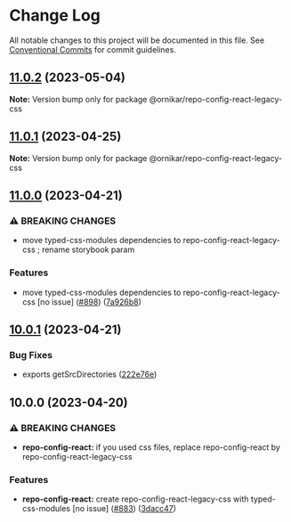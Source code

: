 # Change Log

All notable changes to this project will be documented in this file.
See [Conventional Commits](https://conventionalcommits.org) for commit guidelines.

## [11.0.2](https://github.com/ornikar/shared-configs/compare/@ornikar/repo-config-react-legacy-css@11.0.1...@ornikar/repo-config-react-legacy-css@11.0.2) (2023-05-04)

**Note:** Version bump only for package @ornikar/repo-config-react-legacy-css





## [11.0.1](https://github.com/ornikar/shared-configs/compare/@ornikar/repo-config-react-legacy-css@11.0.0...@ornikar/repo-config-react-legacy-css@11.0.1) (2023-04-25)

**Note:** Version bump only for package @ornikar/repo-config-react-legacy-css





## [11.0.0](https://github.com/ornikar/shared-configs/compare/@ornikar/repo-config-react-legacy-css@10.0.1...@ornikar/repo-config-react-legacy-css@11.0.0) (2023-04-21)


### ⚠ BREAKING CHANGES

* move typed-css-modules dependencies to repo-config-react-legacy-css ; rename storybook param 

### Features

* move typed-css-modules dependencies to repo-config-react-legacy-css [no issue] ([#898](https://github.com/ornikar/shared-configs/issues/898)) ([7a926b8](https://github.com/ornikar/shared-configs/commit/7a926b8e1f99a98496b0075608f20bc038330394))



## [10.0.1](https://github.com/ornikar/shared-configs/compare/@ornikar/repo-config-react-legacy-css@10.0.0...@ornikar/repo-config-react-legacy-css@10.0.1) (2023-04-21)


### Bug Fixes

* exports getSrcDirectories ([222e76e](https://github.com/ornikar/shared-configs/commit/222e76e0b5f41ee19a537d9d7d86af4c10f65918))



## 10.0.0 (2023-04-20)


### ⚠ BREAKING CHANGES

* **repo-config-react:** if you used css files, replace repo-config-react by repo-config-react-legacy-css 

### Features

* **repo-config-react:** create repo-config-react-legacy-css with typed-css-modules [no issue] ([#883](https://github.com/ornikar/shared-configs/issues/883)) ([3dacc47](https://github.com/ornikar/shared-configs/commit/3dacc47b418b71e8dd966a7d3cb14c4cff7e0d42))
